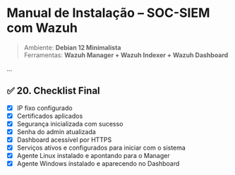 # Manual de Instalação – SOC-SIEM com Wazuh

> Ambiente: **Debian 12 Minimalista**  
> Ferramentas: **Wazuh Manager + Wazuh Indexer + Wazuh Dashboard**

...

## ✅ 20. Checklist Final

- [x] IP fixo configurado
- [x] Certificados aplicados
- [x] Segurança inicializada com sucesso
- [x] Senha do admin atualizada
- [x] Dashboard acessível por HTTPS
- [x] Serviços ativos e configurados para iniciar com o sistema
- [x] Agente Linux instalado e apontando para o Manager
- [x] Agente Windows instalado e aparecendo no Dashboard
